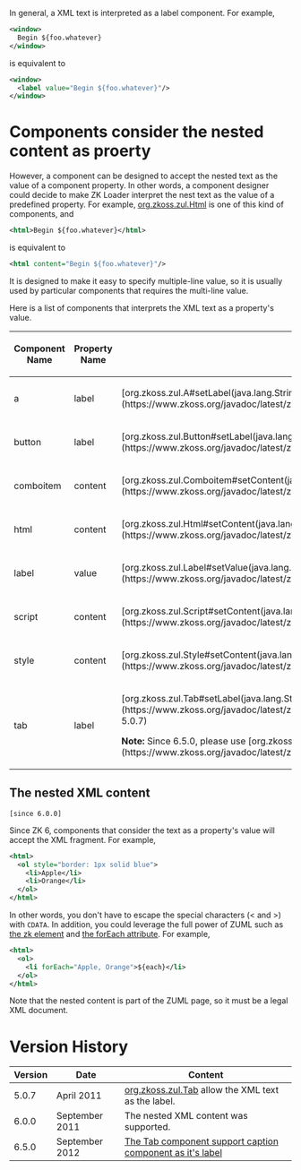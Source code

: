 In general, a XML text is interpreted as a label component. For example,

```xml
<window>
  Begin ${foo.whatever}
</window>
```

is equivalent to

```xml
<window>
  <label value="Begin ${foo.whatever}"/>
</window>
```

# Components consider the nested content as proerty

However, a component can be designed to accept the nested text as the
value of a component property. In other words, a component designer
could decide to make ZK Loader interpret the nest text as the value of a
predefined property. For example, [org.zkoss.zul.Html](https://www.zkoss.org/javadoc/latest/zk/org/zkoss/zul/Html.html)
is one of this kind of components, and

```xml
<html>Begin ${foo.whatever}</html>
```

is equivalent to

```xml
<html content="Begin ${foo.whatever}"/>
```

It is designed to make it easy to specify multiple-line value, so it is
usually used by particular components that requires the multi-line
value.

Here is a list of components that interprets the XML text as a
property's value.

<table>
<thead>
<tr class="header">
<th><p>Component Name</p></th>
<th><p>Property Name</p></th>
<th><p>Method</p></th>
</tr>
</thead>
<tbody>
<tr class="odd">
<td><p>a</p></td>
<td><p>label</p></td>
<td><p>[org.zkoss.zul.A#setLabel(java.lang.String)](https://www.zkoss.org/javadoc/latest/zk/org/zkoss/zul/A.html#setLabel(java.lang.String))</p></td>
</tr>
<tr class="even">
<td><p>button</p></td>
<td><p>label</p></td>
<td><p>[org.zkoss.zul.Button#setLabel(java.lang.String)](https://www.zkoss.org/javadoc/latest/zk/org/zkoss/zul/Button.html#setLabel(java.lang.String))</p></td>
</tr>
<tr class="odd">
<td><p>comboitem</p></td>
<td><p>content</p></td>
<td><p>[org.zkoss.zul.Comboitem#setContent(java.lang.String)](https://www.zkoss.org/javadoc/latest/zk/org/zkoss/zul/Comboitem.html#setContent(java.lang.String))</p></td>
</tr>
<tr class="even">
<td><p>html</p></td>
<td><p>content</p></td>
<td><p>[org.zkoss.zul.Html#setContent(java.lang.String)](https://www.zkoss.org/javadoc/latest/zk/org/zkoss/zul/Html.html#setContent(java.lang.String))</p></td>
</tr>
<tr class="odd">
<td><p>label</p></td>
<td><p>value</p></td>
<td><p>[org.zkoss.zul.Label#setValue(java.lang.String)](https://www.zkoss.org/javadoc/latest/zk/org/zkoss/zul/Label.html#setValue(java.lang.String))</p></td>
</tr>
<tr class="even">
<td><p>script</p></td>
<td><p>content</p></td>
<td><p>[org.zkoss.zul.Script#setContent(java.lang.String)](https://www.zkoss.org/javadoc/latest/zk/org/zkoss/zul/Script.html#setContent(java.lang.String))</p></td>
</tr>
<tr class="odd">
<td><p>style</p></td>
<td><p>content</p></td>
<td><p>[org.zkoss.zul.Style#setContent(java.lang.String)](https://www.zkoss.org/javadoc/latest/zk/org/zkoss/zul/Style.html#setContent(java.lang.String))</p></td>
</tr>
<tr class="even">
<td><p>tab</p></td>
<td><p>label</p></td>
<td><p>[org.zkoss.zul.Tab#setLabel(java.lang.String)](https://www.zkoss.org/javadoc/latest/zk/org/zkoss/zul/Tab.html#setLabel(java.lang.String))
(since 5.0.7)</p>
<p><strong>Note:</strong> Since 6.5.0, please use
[org.zkoss.zul.Tab#setLabel(java.lang.String)](https://www.zkoss.org/javadoc/latest/zk/org/zkoss/zul/Tab.html#setLabel(java.lang.String))
instead</p></td>
</tr>
</tbody>
</table>

## The nested XML content

`[since 6.0.0]`

Since ZK 6, components that consider the text as a property's value will
accept the XML fragment. For example,

```xml
<html>
  <ol style="border: 1px solid blue">
    <li>Apple</li>
    <li>Orange</li>
  </ol>
</html>
```

In other words, you don't have to escape the special characters (\< and
\>) with `CDATA`. In addition, you could leverage the full power of ZUML
such as [the zk element](zuml_ref/ZUML/Elements/zk) and
[the forEach attribute](zuml_ref/ZUML/Attributes/forEach). For
example,

```xml
<html>
  <ol>
    <li forEach="Apple, Orange">${each}</li>
  </ol>
</html>
```

Note that the nested content is part of the ZUML page, so it must be a
legal XML document.

# Version History

| Version | Date           | Content                                                                                             |
|---------|----------------|-----------------------------------------------------------------------------------------------------|
| 5.0.7   | April 2011     | [org.zkoss.zul.Tab](https://www.zkoss.org/javadoc/latest/zk/org/zkoss/zul/Tab.html) allow the XML text as the label.                               |
| 6.0.0   | September 2011 | The nested XML content was supported.                                                               |
| 6.5.0   | September 2012 | [The Tab component support caption component as it's label](http://tracker.zkoss.org/browse/ZK-970) |
